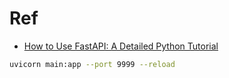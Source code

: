 # Ref
- [How to Use FastAPI: A Detailed Python Tutorial](https://youtu.be/SORiTsvnU28?si=CB0RkiNq8pJdQ0Sj)


```bash
uvicorn main:app --port 9999 --reload
```